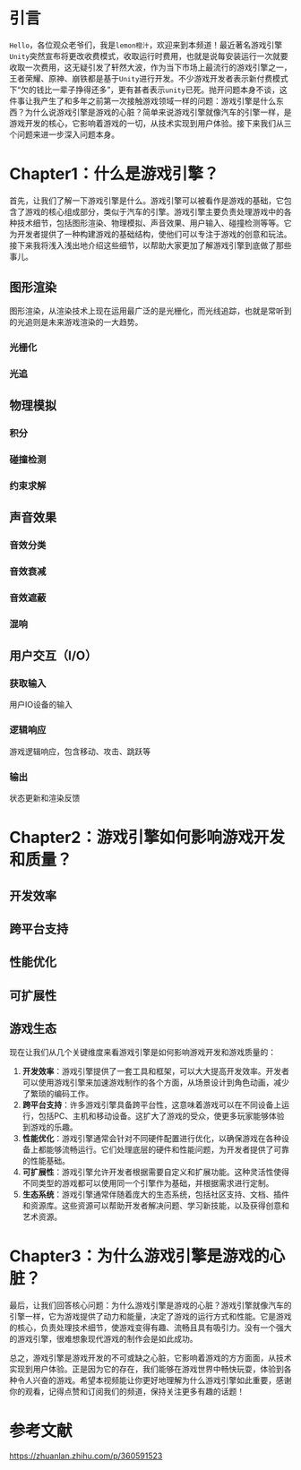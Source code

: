 # 引言

`Hello`，各位观众老爷们，我是`lemon橙汁`，欢迎来到本频道！最近著名游戏引擎`Unity`突然宣布将更改收费模式，收取运行时费用，也就是说每安装运行一次就要收取一次费用，这无疑引发了轩然大波，作为当下市场上最流行的游戏引擎之一，王者荣耀、原神、崩铁都是基于`Unity`进行开发。不少游戏开发者表示新付费模式下“欠的钱比一辈子挣得还多”，更有甚者表示`unity`已死。抛开问题本身不谈，这件事让我产生了和多年之前第一次接触游戏领域一样的问题：游戏引擎是什么东西？为什么说游戏引擎是游戏的心脏？简单来说游戏引擎就像汽车的引擎一样，是游戏开发的核心，它影响着游戏的一切，从技术实现到用户体验。接下来我们从三个问题来进一步深入问题本身。

# Chapter1：什么是游戏引擎？

首先，让我们了解一下游戏引擎是什么。游戏引擎可以被看作是游戏的基础，它包含了游戏的核心组成部分，类似于汽车的引擎。游戏引擎主要负责处理游戏中的各种技术细节，包括图形渲染、物理模拟、声音效果、用户输入、碰撞检测等等。它为开发者提供了一种构建游戏的基础结构，使他们可以专注于游戏的创意和玩法。接下来我将浅入浅出地介绍这些细节，以帮助大家更加了解游戏引擎到底做了那些事儿。

## 图形渲染

图形渲染，从渲染技术上现在运用最广泛的是光栅化，而光线追踪，也就是常听到的光追则是未来游戏渲染的一大趋势。

### 光栅化

### 光追

## 物理模拟

### 积分

### 碰撞检测

### 约束求解

## 声音效果

### 音效分类

### 音效衰减

### 音效遮蔽

### 混响

## 用户交互（I/O）

### 获取输入

用户IO设备的输入

### 逻辑响应

游戏逻辑响应，包含移动、攻击、跳跃等

### 输出

状态更新和渲染反馈

# Chapter2：游戏引擎如何影响游戏开发和质量？

## 开发效率

## 跨平台支持

## 性能优化

## 可扩展性

## 游戏生态

现在让我们从几个关键维度来看游戏引擎是如何影响游戏开发和游戏质量的：

1. **开发效率**：游戏引擎提供了一套工具和框架，可以大大提高开发效率。开发者可以使用游戏引擎来加速游戏制作的各个方面，从场景设计到角色动画，减少了繁琐的编码工作。
2. **跨平台支持**：许多游戏引擎具备跨平台性，这意味着游戏可以在不同设备上运行，包括PC、主机和移动设备。这扩大了游戏的受众，使更多玩家能够体验到游戏的乐趣。
3. **性能优化**：游戏引擎通常会针对不同硬件配置进行优化，以确保游戏在各种设备上都能够流畅运行。它们处理底层的硬件和性能问题，为开发者提供了可靠的性能基础。
4. **可扩展性**：游戏引擎允许开发者根据需要自定义和扩展功能。这种灵活性使得不同类型的游戏都可以使用同一个引擎作为基础，并根据需求进行定制。
5. **生态系统**：游戏引擎通常伴随着庞大的生态系统，包括社区支持、文档、插件和资源库。这些资源可以帮助开发者解决问题、学习新技能，以及获得创意和艺术资源。

# Chapter3：为什么游戏引擎是游戏的心脏？

最后，让我们回答核心问题：为什么游戏引擎是游戏的心脏？游戏引擎就像汽车的引擎一样，它为游戏提供了动力和能量，决定了游戏的运行方式和性能。它是游戏的核心，负责处理技术细节，使游戏变得有趣、流畅且具有吸引力。没有一个强大的游戏引擎，很难想象现代游戏的制作会是如此成功。

总之，游戏引擎是游戏开发的不可或缺之心脏，它影响着游戏的方方面面，从技术实现到用户体验。正是因为它的存在，我们能够在游戏世界中畅快玩耍，体验到各种令人兴奋的游戏。希望本视频能让你更好地理解为什么游戏引擎如此重要，感谢你的观看，记得点赞和订阅我们的频道，保持关注更多有趣的话题！

# 参考文献

https://zhuanlan.zhihu.com/p/360591523